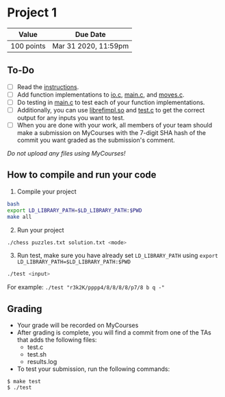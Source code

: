 # Project 1

| Value      | Due Date             |
| ---------- | -------------------- |
| 100 points | Mar 31 2020, 11:59pm |

## To-Do

-   [ ] Read the [instructions](proj1.pdf).
-   [ ] Add function implementations to [io.c](io.c), [main.c](main.c), and [moves.c](moves.c).
-   [ ] Do testing in [main.c](main.c) to test each of your function implementations.
-   [ ] Additionally, you can use [librefimpl.so](librefimpl.so) and [test.c](test.c) to get the correct output for any inputs you want to test.
-   [ ] When you are done with your work, all members of your team should make a submission on MyCourses with the 7-digit SHA hash of the commit you want graded as the submission's comment.

_Do not upload any files using MyCourses!_

## How to compile and run your code
1. Compile your project  
```bash
bash
export LD_LIBRARY_PATH=$LD_LIBRARY_PATH:$PWD
make all
```
2. Run your project  
```bash
./chess puzzles.txt solution.txt <mode>
```

3. Run test, make sure you have already set `LD_LIBRARY_PATH` using `export LD_LIBRARY_PATH=$LD_LIBRARY_PATH:$PWD`
```bash
./test <input>
```
For example: `./test "r3k2K/pppp4/8/8/8/8/p7/8 b q -"`


## Grading

-   Your grade will be recorded on MyCourses
-   After grading is complete, you will find a commit from one of the TAs that adds the following files:
    -   test.c
    -   test.sh
    -   results.log
-   To test your submission, run the following commands:

```shell
$ make test
$ ./test
```
